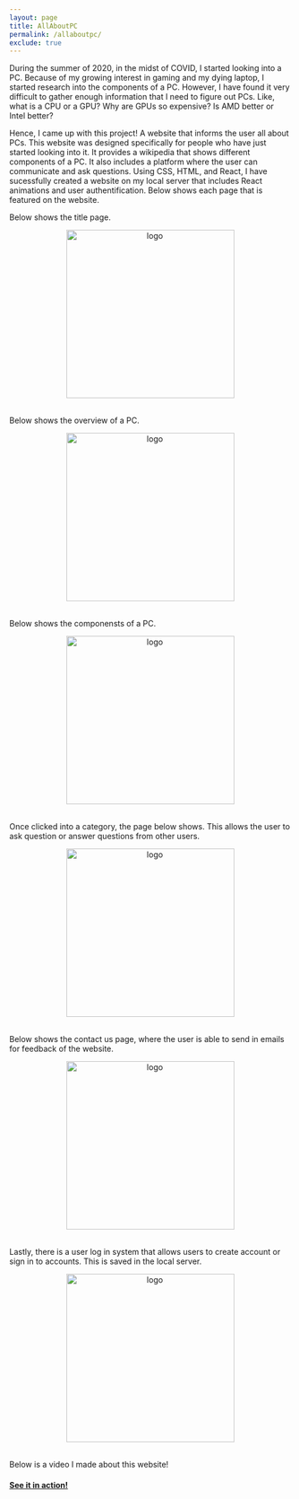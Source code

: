 ```yaml
---
layout: page
title: AllAboutPC
permalink: /allaboutpc/
exclude: true
---
```


During the summer of 2020, in the midst of COVID, I started looking into a PC. Because of my growing interest in gaming and my dying laptop, I started research into the components of a PC. However, I have found it very difficult to gather enough information that I need to figure out PCs. Like, what is a CPU or a GPU? Why are GPUs so expensive? Is AMD better or Intel better?

Hence, I came up with this project! A website that informs the user all about PCs. This website was designed specifically for people who have just started looking into it. It provides a wikipedia that shows different components of a PC. It also includes a platform where the user can communicate and ask questions. Using CSS, HTML, and React, I have sucessfully created a website on my local server that includes React animations and user authentification. Below shows each page that is featured on the website.

Below shows the title page.

<div style="text-align: center">
  <img src="../assets/img/AllAboutPC/Capture.PNG" alt="logo" height="300" />
</div>

</br>

Below shows the overview of a PC.

<div style="text-align: center">
  <img src="../assets/img/AllAboutPC/Capture2.PNG" alt="logo" height="300" />
</div>

</br>

Below shows the componensts of a PC. 

<div style="text-align: center">
  <img src="../assets/img/AllAboutPC/Capture1.PNG" alt="logo" height="300" />
</div>

</br>

Once clicked into a category, the page below shows. This allows the user to ask question or answer questions from other users.

<div style="text-align: center">
  <img src="../assets/img/AllAboutPC/Capture5.PNG" alt="logo" height="300" />
</div>

</br>

Below shows the contact us page, where the user is able to send in emails for feedback of the website.


<div style="text-align: center">
  <img src="../assets/img/AllAboutPC/Capture0.PNG" alt="logo" height="300" />
</div>

</br>

Lastly, there is a user log in system that allows users to create account or sign in to accounts. This is saved in the local server.

<div style="text-align: center">
  <img src="../assets/img/AllAboutPC/Capture3.PNG" alt="logo" height="300" />
</div>

</br>

Below is a video I made about this website!

#### [See it in action!](https://www.youtube.com/watch?v=Fm7WJDabT0c&ab_channel=CeciliaLi)